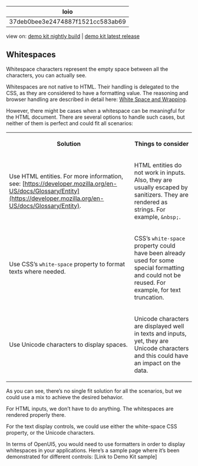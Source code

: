 <!-- loio37deb0bee3e2474887f1521cc583ab69 -->

| loio |
| -----|
| 37deb0bee3e2474887f1521cc583ab69 |

<div id="loio">

view on: [demo kit nightly build](https://openui5nightly.hana.ondemand.com/#/topic/37deb0bee3e2474887f1521cc583ab69) | [demo kit latest release](https://openui5.hana.ondemand.com/#/topic/37deb0bee3e2474887f1521cc583ab69)</div>

## Whitespaces

Whitespace characters represent the empty space between all the characters, you can actually see.

Whitespaces are not native to HTML. Their handling is delegated to the CSS, as they are considered to have a formatting value. The reasoning and browser handling are described in detail here: [White Space and Wrapping](https://www.w3.org/TR/css-text-3/#white-space-property).

However, there might be cases when a whitespace can be meaningful for the HTML document. There are several options to handle such cases, but neither of them is perfect and could fit all scenarios:


<table>
<tr>
<th>

Solution



</th>
<th>

Things to consider



</th>
</tr>
<tr>
<td>

Use HTML entities. For more information, see: [https://developer.mozilla.org/en-US/docs/Glossary/Entity](https://developer.mozilla.org/en-US/docs/Glossary/Entity).



</td>
<td>

HTML entities do not work in inputs. Also, they are usually escaped by sanitizers. They are rendered as strings. For example, `&nbsp;`.



</td>
</tr>
<tr>
<td>

Use CSS’s `white-space` property to format texts where needed.



</td>
<td>

CSS’s `white-space` property could have been already used for some special formatting and could not be reused. For example, for text truncation.



</td>
</tr>
<tr>
<td>

Use Unicode characters to display spaces.



</td>
<td>

Unicode characters are displayed well in texts and inputs, yet, they are Unicode characters and this could have an impact on the data.



</td>
</tr>
</table>

As you can see, there’s no single fit solution for all the scenarios, but we could use a mix to achieve the desired behavior.

For HTML inputs, we don’t have to do anything. The whitespaces are rendered properly there.

For the text display controls, we could use either the white-space CSS property, or the Unicode characters.

In terms of OpenUI5, you would need to use formatters in order to display whitespaces in your applications. Here’s a sample page where it’s been demonstrated for different controls: \[Link to Demo Kit sample\]

